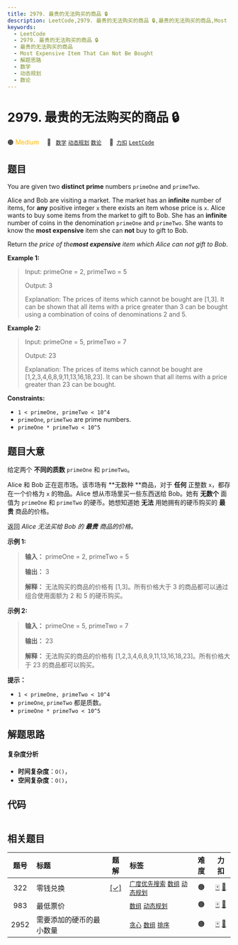 ```yaml
---
title: 2979. 最贵的无法购买的商品 🔒
description: LeetCode,2979. 最贵的无法购买的商品 🔒,最贵的无法购买的商品,Most Expensive Item That Can Not Be Bought,解题思路,数学,动态规划,数论
keywords:
  - LeetCode
  - 2979. 最贵的无法购买的商品 🔒
  - 最贵的无法购买的商品
  - Most Expensive Item That Can Not Be Bought
  - 解题思路
  - 数学
  - 动态规划
  - 数论
---
```


# 2979. 最贵的无法购买的商品 🔒

🟠 <font color=#ffb800>Medium</font>&emsp; 🔖&ensp; [`数学`](/tag/math.md) [`动态规划`](/tag/dynamic-programming.md) [`数论`](/tag/number-theory.md)&emsp; 🔗&ensp;[`力扣`](https://leetcode.cn/problems/most-expensive-item-that-can-not-be-bought) [`LeetCode`](https://leetcode.com/problems/most-expensive-item-that-can-not-be-bought)

## 题目

You are given two **distinct** **prime** numbers `primeOne` and `primeTwo`.

Alice and Bob are visiting a market. The market has an **infinite** number of
items, for **any** positive integer `x` there exists an item whose price is
`x`. Alice wants to buy some items from the market to gift to Bob. She has an
**infinite** number of coins in the denomination `primeOne` and `primeTwo`.
She wants to know the **most expensive** item she can **not** buy to gift to
Bob.

Return _the price of the**most expensive** item which Alice can not gift to
Bob_.



**Example 1:**

> Input: primeOne = 2, primeTwo = 5
> 
> Output: 3
> 
> Explanation: The prices of items which cannot be bought are [1,3]. It can be shown that all items with a price greater than 3 can be bought using a combination of coins of denominations 2 and 5.

**Example 2:**

> Input: primeOne = 5, primeTwo = 7
> 
> Output: 23
> 
> Explanation: The prices of items which cannot be bought are [1,2,3,4,6,8,9,11,13,16,18,23]. It can be shown that all items with a price greater than 23 can be bought.

**Constraints:**

  * `1 < primeOne, primeTwo < 10^4`
  * `primeOne`, `primeTwo` are prime numbers.
  * `primeOne * primeTwo < 10^5`


## 题目大意

给定两个 **不同的质数**  `primeOne` 和 `primeTwo`。

Alice 和 Bob 正在逛市场。该市场有 **无数种  **商品，对于 **任何** 正整数 `x`，都存在一个价格为 `x` 的物品。Alice
想从市场里买一些东西送给 Bob。她有 **无数个**  面值为 `primeOne` 和 `primeTwo` 的硬币。她想知道她 **无法**
用她拥有的硬币购买的 **最贵** 商品的价格。

返回 _Alice 无法买给  Bob 的 **最贵** 商品的价格。_



**示例 1:**

> 
> 
> 
> 
> 
> **输入：** primeOne = 2, primeTwo = 5
> 
> **输出：** 3
> 
> **解释：** 无法购买的商品的价格有 [1,3]。所有价格大于 3 的商品都可以通过组合使用面额为 2 和 5 的硬币购买。
> 
> 

**示例 2:**

> 
> 
> 
> 
> 
> **输入：** primeOne = 5, primeTwo = 7
> 
> **输出：** 23
> 
> **解释：** 无法购买的商品的价格有 [1,2,3,4,6,8,9,11,13,16,18,23]。所有价格大于 23 的商品都可以购买。
> 
> 



**提示：**

  * `1 < primeOne, primeTwo < 10^4`
  * `primeOne`, `primeTwo` 都是质数。
  * `primeOne * primeTwo < 10^5`


## 解题思路

#### 复杂度分析

- **时间复杂度**：`O()`，
- **空间复杂度**：`O()`，

## 代码

```javascript

```

## 相关题目

<!-- prettier-ignore -->
| 题号 | 标题 | 题解 | 标签 | 难度 | 力扣 |
| :------: | :------ | :------: | :------ | :------: | :------: |
| 322 | 零钱兑换 | [[✓]](/problem/0322.md) |  [`广度优先搜索`](/tag/breadth-first-search.md) [`数组`](/tag/array.md) [`动态规划`](/tag/dynamic-programming.md) | 🟠 | [🀄️](https://leetcode.cn/problems/coin-change) [🔗](https://leetcode.com/problems/coin-change) |
| 983 | 最低票价 |  |  [`数组`](/tag/array.md) [`动态规划`](/tag/dynamic-programming.md) | 🟠 | [🀄️](https://leetcode.cn/problems/minimum-cost-for-tickets) [🔗](https://leetcode.com/problems/minimum-cost-for-tickets) |
| 2952 | 需要添加的硬币的最小数量 |  |  [`贪心`](/tag/greedy.md) [`数组`](/tag/array.md) [`排序`](/tag/sorting.md) | 🟠 | [🀄️](https://leetcode.cn/problems/minimum-number-of-coins-to-be-added) [🔗](https://leetcode.com/problems/minimum-number-of-coins-to-be-added) |
